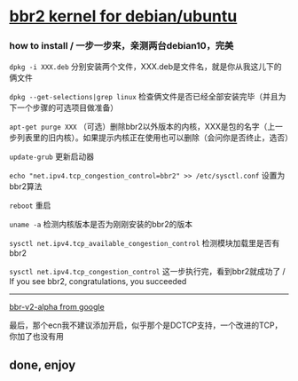 
# [bbr2 kernel for debian/ubuntu](https://github.com/qwerttvv/bbr-v2-alpha/releases "bbr2 kernel for debian/ubuntu")

### how to install / 一步一步来，亲测两台debian10，完美

`dpkg -i XXX.deb`		分别安装两个文件，XXX.deb是文件名，就是你从我这儿下的俩文件

`dpkg --get-selections|grep linux`		检查俩文件是否已经全部安装完毕（并且为下一个步骤的可选项目做准备）

`apt-get purge XXX`		（可选）删除bbr2以外版本的内核，XXX是包的名字（上一步列表里的旧内核）。如果提示内核正在使用也可以删除（会问你是否终止，选否）

`update-grub`		更新启动器

`echo "net.ipv4.tcp_congestion_control=bbr2" >> /etc/sysctl.conf`		设置为bbr2算法

`reboot`		重启

`uname -a`		检测内核版本是否为刚刚安装的bbr2的版本

`sysctl net.ipv4.tcp_available_congestion_control`		检测模块加载里是否有bbr2

`sysctl net.ipv4.tcp_congestion_control`		这一步执行完，看到bbr2就成功了 / If you see bbr2, congratulations, you succeeded


------------








[bbr-v2-alpha from google](https://github.com/google/bbr/tree/v2alpha "bbr-v2-alpha from google")


最后，那个ecn我不建议添加开启，似乎那个是DCTCP支持，一个改进的TCP，你加了也没有用


## done, enjoy
